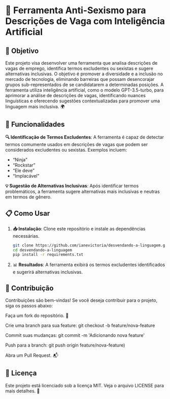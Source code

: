# 🌈 Ferramenta Anti-Sexismo para Descrições de Vaga com Inteligência Artificial

## 🎯 Objetivo

Este projeto visa desenvolver uma ferramenta que analisa descrições de vagas de emprego, identifica termos excludentes ou sexistas e sugere alternativas inclusivas. O objetivo é promover a diversidade e a inclusão no mercado de tecnologia, eliminando barreiras que possam desencorajar grupos sub-representados de se candidatarem a determinadas posições. A ferramenta utiliza inteligência artificial, como o modelo GPT-3.5-turbo, para aprimorar a análise de descrições de vagas, identificando nuances linguísticas e oferecendo sugestões contextualizadas para promover uma linguagem mais inclusiva. 🌍

## 🚀 Funcionalidades

**🔍 Identificação de Termos Excludentes**: A ferramenta é capaz de detectar termos comumente usados em descrições de vagas que podem ser considerados excludentes ou sexistas. Exemplos incluem:
  - “Ninja”
  - “Rockstar”
  - “Ele deve”
  - “Implacável”

**💡 Sugestão de Alternativas Inclusivas**: Após identificar termos problemáticos, a ferramenta sugere alternativas mais inclusivas e neutras em termos de gênero.

## 📋 Como Usar

1. **📥 Instalação**: Clone este repositório e instale as dependências necessárias.
   ```bash
   git clone https://github.com/ianevictoria/desvendando-a-linguagem.git
   cd desvendando-a-linguagem
   pip install -r requirements.txt

3. 📊 **Resultados**: A ferramenta exibirá os termos excludentes identificados e sugerirá alternativas inclusivas.

## 🤝 Contribuição
Contribuições são bem-vindas! Se você deseja contribuir para o projeto, siga os passos abaixo:

Faça um fork do repositório. 🍴

Crie uma branch para sua feature: git checkout -b feature/nova-feature

Commit suas mudanças: git commit -m 'Adicionando nova feature'

Push para a branch: git push origin feature/nova-feature)

Abra um Pull Request. 📬

## 📜 Licença
Este projeto está licenciado sob a licença MIT. Veja o arquivo LICENSE para mais detalhes. 📄
